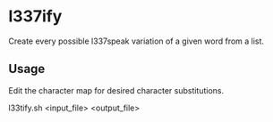 # l337ify
Create every possible l337speak variation of a given word from a list.

## Usage
Edit the character map for desired character substitutions.

l33tify.sh <input_file> <output_file>

